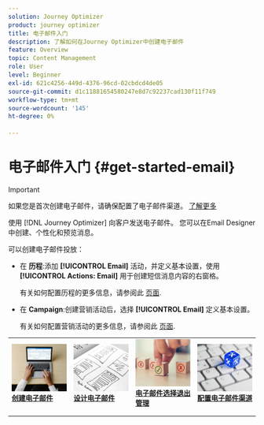 ```yaml
---
solution: Journey Optimizer
product: journey optimizer
title: 电子邮件入门
description: 了解如何在Journey Optimizer中创建电子邮件
feature: Overview
topic: Content Management
role: User
level: Beginner
exl-id: 621c4256-449d-4376-96cd-02cbdcd4de05
source-git-commit: d1c11881654580247e8d7c92237cad130f11f749
workflow-type: tm+mt
source-wordcount: '145'
ht-degree: 0%

---
```


# 电子邮件入门 {#get-started-email}

>[!IMPORTANT]
>
>如果您是首次创建电子邮件，请确保配置了电子邮件渠道。 [了解更多](email-settings.md)

使用 [!DNL Journey Optimizer] 向客户发送电子邮件。 您可以在Email Designer中创建、个性化和预览消息。

可以创建电子邮件投放：

* 在 **历程**:添加 **[!UICONTROL Email]** 活动，并定义基本设置，使用 **[!UICONTROL Actions: Email]** 用于创建短信消息内容的右窗格。

   有关如何配置历程的更多信息，请参阅此 [页面](../building-journeys/journey-gs.md).

* 在 **Campaign**:创建营销活动后，选择 **[!UICONTROL Email]** 定义基本设置。

   有关如何配置营销活动的更多信息，请参阅此 [页面](../campaigns/create-campaign.md#configure).

<table style="table-layout:fixed"><tr style="border: 0;">
<td>
<a href="create-email.md">
<img alt="商机" src="../assets/do-not-localize/email-create.jpeg">
</a>
<div><a href="create-email.md"><strong>创建电子邮件</strong>
</div>
<p>
</td>
<td>
<a href="get-started-email-design.md">
<img alt="不频繁" src="../assets/do-not-localize/email-design.jpg">
</a>
<div>
<a href="get-started-email-design.md"><strong>设计电子邮件</strong></a>
</div>
<p></td>
<td>
<a href="email-opt-out.md">
<img alt="验证" src="../assets/do-not-localize/email-opt-out.jpg">
</a>
<div>
<a href="email-opt-out.md"><strong>电子邮件选择退出管理</strong></a>
</div>
<p>
</td>
<td>
<a href="email-settings.md">
<img alt="验证" src="../assets/do-not-localize/email-config.jpg">
</a>
<div>
<a href="email-settings.md"><strong>配置电子邮件渠道</strong></a>
</div>
<p>
</td>
</tr></table>
